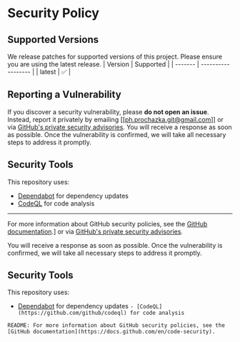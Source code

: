# Security Policy
## Supported Versions
We release patches for supported versions of this project. Please ensure you are using the latest release.
| Version | Supported |
| ------- | ------------------ |
| latest | :white_check_mark: |
## Reporting a Vulnerability
If you discover a security vulnerability, please **do not open an issue**. Instead, report it privately by emailing [[ph.prochazka.git@gmail.com]] or via [GitHub's private security advisories](https://github.com/philipprochazka/vscode-cspell-dict-extensions/security/advisories).
You will receive a response as soon as possible. Once the vulnerability is confirmed, we will take all necessary steps to address it promptly.
## Security Tools
This repository uses:
- [Dependabot](https://docs.github.com/en/code-security/supply-chain-security/keeping-your-dependencies-updated-automatically) for dependency updates
- [CodeQL](https://github.com/github/codeql) for code analysis
---
For more information about GitHub security policies, see the [GitHub documentation](https://docs.github.com/en/code-security).] or via [GitHub's private security advisories](https://github.com/philipprochazka/vscode-cspell-dict-extensions/security/advisories).

You will receive a response as soon as possible. Once the vulnerability is confirmed, we will take all necessary steps to address it promptly.

## Security Tools

This repository uses:
- [Dependabot](https://docs.github.com/en/code-security/supply-chain-security/keeping-your-dependencies-updated-automatically) for dependency updates
  `- [CodeQL](https://github.com/github/codeql) for code analysis`

`README:
For more information about GitHub security policies, see the [GitHub documentation](https://docs.github.com/en/code-security).`
